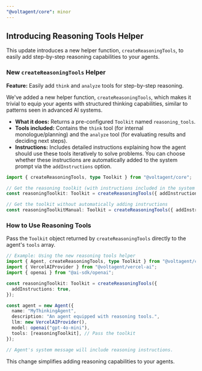 ```yaml
---
"@voltagent/core": minor
---
```


## Introducing Reasoning Tools Helper

This update introduces a new helper function, `createReasoningTools`, to easily add step-by-step reasoning capabilities to your agents.

### New `createReasoningTools` Helper

**Feature:** Easily add `think` and `analyze` tools for step-by-step reasoning.

We've added a new helper function, `createReasoningTools`, which makes it trivial to equip your agents with structured thinking capabilities, similar to patterns seen in advanced AI systems.

- **What it does:** Returns a pre-configured `Toolkit` named `reasoning_tools`.
- **Tools included:** Contains the `think` tool (for internal monologue/planning) and the `analyze` tool (for evaluating results and deciding next steps).
- **Instructions:** Includes detailed instructions explaining how the agent should use these tools iteratively to solve problems. You can choose whether these instructions are automatically added to the system prompt via the `addInstructions` option.

```typescript
import { createReasoningTools, type Toolkit } from "@voltagent/core";

// Get the reasoning toolkit (with instructions included in the system prompt)
const reasoningToolkit: Toolkit = createReasoningTools({ addInstructions: true });

// Get the toolkit without automatically adding instructions
const reasoningToolkitManual: Toolkit = createReasoningTools({ addInstructions: false });
```

### How to Use Reasoning Tools

Pass the `Toolkit` object returned by `createReasoningTools` directly to the agent's `tools` array.

```typescript
// Example: Using the new reasoning tools helper
import { Agent, createReasoningTools, type Toolkit } from "@voltagent/core";
import { VercelAIProvider } from "@voltagent/vercel-ai";
import { openai } from "@ai-sdk/openai";

const reasoningToolkit: Toolkit = createReasoningTools({
  addInstructions: true,
});

const agent = new Agent({
  name: "MyThinkingAgent",
  description: "An agent equipped with reasoning tools.",
  llm: new VercelAIProvider(),
  model: openai("gpt-4o-mini"),
  tools: [reasoningToolkit], // Pass the toolkit
});

// Agent's system message will include reasoning instructions.
```

This change simplifies adding reasoning capabilities to your agents.
